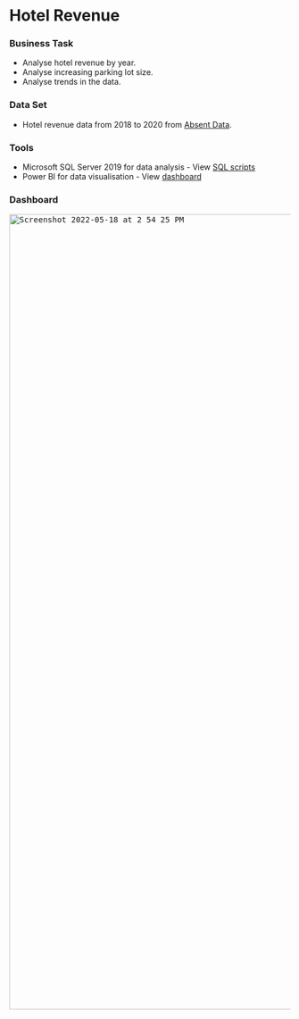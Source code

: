 # Hotel Revenue

### Business Task
- Analyse hotel revenue by year.
- Analyse increasing parking lot size.
- Analyse trends in the data.

### Data Set
- Hotel revenue data from 2018 to 2020 from [Absent Data](https://www.absentdata.com/hotel_revenue_historical_full).

### Tools
- Microsoft SQL Server 2019 for data analysis - View [SQL scripts](https://github.com/katiehuangx/Covid-19-and-Impact-on-Malaysia-stock-market/blob/main/SQLQuery3.sql)
- Power BI for data visualisation - View [dashboard](https://public.tableau.com/app/profile/katie.huang/viz/Covid-19anditsimpactonKLSEIndexPriceinMalaysia/Dashboard1)

### Dashboard

<kbd><img width="1425" alt="Screenshot 2022-05-18 at 2 54 25 PM" src="https://user-images.githubusercontent.com/81607668/168976440-2a4ceb9f-2459-4b44-91eb-c31e6c526393.png"></kbd>
